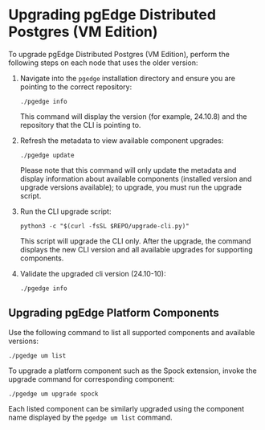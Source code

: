 # Upgrading pgEdge Distributed Postgres (VM Edition)

To upgrade pgEdge Distributed Postgres (VM Edition), perform the following steps on each node that uses the older version:

1. Navigate into the `pgedge` installation directory and ensure you are pointing to the correct repository:

    `./pgedge info`

    This command will display the version (for example, 24.10.8) and the repository that the CLI is pointing to.

2. Refresh the metadata to view available component upgrades: 

    `./pgedge update`

    Please note that this command will only update the metadata and display information about available components (installed version and upgrade versions available); to upgrade, you must run the upgrade script. 

3. Run the CLI upgrade script: 

    `python3 -c "$(curl -fsSL $REPO/upgrade-cli.py)"`

    This script will upgrade the CLI only. After the upgrade, the command displays the new CLI version and all available upgrades for supporting components.

4. Validate the upgraded cli version (24.10-10):

    `./pgedge info`

## Upgrading pgEdge Platform Components

Use the following command to list all supported components and available versions: 

`./pgedge um list`

To upgrade a platform component such as the Spock extension, invoke the upgrade command for corresponding component:

`./pgedge um upgrade spock`

Each listed component can be similarly upgraded using the component name displayed by the `pgedge um list` command. 

